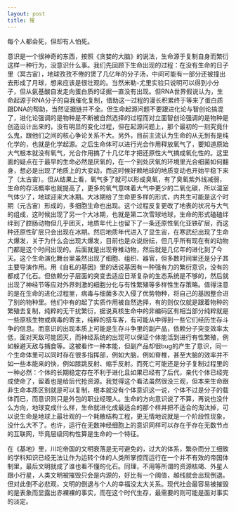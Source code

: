 ```yaml
---
layout: post
title: 摧
---
```


每个人都会死，但却有人怕死。

意识是一个很神奇的东西，按照《贪婪的大脑》的说法，生命源于复制自身而繁衍这样一种行为，没意识什么事。我们先回顾下生命出现的过程：在没有生命的日子里（冥古宙），地球孜孜不倦的煲了几亿年的分子汤，中间可能有一部分还被撞出去形成了月球，想来应该是很壮观的。当然米勒-尤里实验只说明可以得到小分子，但从氨基酸自发走向蛋白质的证据一直没有出现。但RNA世界假说认为，生命起源于RNA分子的自我催化复制，借助这一过程的漫长积累终于等来了蛋白质跟DNA的帮助，当然证据链并不全。但生命起源问题不要跟进化论与智创论搞混了，进化论强调的是物种是不断被自然选择的过程而对立面智创论强调的是物种是创造设计出来的，没有明显的变化过程，但在起源问题上，那个最初的一刻究竟什么鬼，跟他们之间的核心争论关系不大。另外，目前主流认为生命的从无到有是纯化学的，也就是化学起源。之后生命体可以进行光合作用释放氧气了，要知道原始大气根本就没有氧气，光合作用搞了十几亿年才把还原性大气搞成氧化性的。这里面的疑点在于最早的生命必然是厌氧的，在一个到处厌氧的环境里光合细菌如何翻身，想必是出现了地质上的大变动，而这时候好赖地球的地质变动也开始平稳下来了（太古宙）。但从结果上看，氧气多了就可以形成臭氧，有了臭氧紫外线减弱，生命的存活概率也就提高了，更多的氧气意味着大气中更少的二氧化碳，所以温室气体少了，地球迎来大冰期。大冰期给了生命更多样的形式，内共生可能是这个时期（元古宙）形成的，多细胞生命也出现。这个过程反复更改了地表的状况与大气的组成，这时候出现了另一个大冰期，也就是第二次雪球地球，生命的形式磕磕绊绊到了腔肠动物但几乎团灭，地质年代上也留下了一条还原性氧化亚铁矿层，而这种还原性矿层只会出现在冰期。然后地质年代进入了显生宙，在寒武纪出现了生命大爆发，关于为什么会出现大爆发，目前也是众说纷纭，但几乎所有现在有的动物门都是这个时间出现的。后面就是出现脊椎动物，然后就是几亿年的进化到了今天。这个生命演化舞台里虽然出现了细胞、组织、器官，但多数时间里还是分子其主要导演作用。用《自私的基因》里的话说基因有一种强有力的繁衍意识，没有的都成了化石。但依赖分子层面的突变去适应日渐复杂的生态系统是不够的，然后就出现了神经节等应对外界刺激的细胞分化与有性繁殖等多样性生存策略。值得注意的是在生命的进化过程里，病毒与细菌多次入侵了优势物种，将自己的基因整合进了别的物种里。他们中有的起了实质作用被自然选择，有的则仅仅就是跟着物种的繁殖去复制，纯粹的无干扰繁衍，据说真核生命中的非编码区有相当部分纯粹就是一些原核生物或病毒的寄主，纯粹的搭车客，有可能从中得到一些它们经历生存斗争的信息。而意识的出现本质上可能是生存斗争里的副产品，依赖分子突变效率太低，面对天敌可能团灭，而神经系统的出现可以保证个体能活到进行有性繁殖，例如躲避天敌与捕食等。这被看作一种本能，但副产品却很bug的产生了意识，同一个生命体里可以同时存在很多指挥部，例如大脑，例如脊椎，甚至大脑的效率并不如一些本能来的快，例如膝跳反射、缩手反射。而死亡可能还是分子复制过程里的一种必然：个体的长期稳定存在不利于进化且如果已经有了后代，亲代个体已经完成使命了，留着也是给后代抢资源。我觉得这个看法虽然很没三观，但本来生命跟非生命本质区别就是可以复制，根本就没有个体意识这一说，个体不过是分子的载体而已，而意识则只是外包的职业经理人。生命的方向意识说了不算，再说也没什么方向，地球变成什么样，生命就进化成最适合的那个样并把不适合的淘汰掉，可以说生命是地球上最壮观的一个耗散结构工程，更无情地说就是一个阶段性现象，没什么大不了。也许，运行在无数神经细胞上的意识同样可以存在于存在无数节点的互联网，毕竟层级同构性算是生命的一个特征。

在《基地》里，川坨帝国的文明衰落是无可避免的，过大的体系，繁杂而分工细致的学科知识已经无法让作为运转个体的人类所掌控而运行在一个并不有效的帝国体制里，最后文明就成了谁也看不懂的化石。同理，不用等所谓的资源枯竭、外星人跟小行星，人类文明被摧毁只会是内源的，好比有一个阈值，越线就会出现倒退。但对此倒不必悲观，文明的倒退与个人的幸福没太大关系。现代社会最容易被摧毁的是表象而显露出赤裸裸的事实，而在这个时代生存，最需要的则可能是面对事实的淡定。
